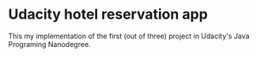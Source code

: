 # Udacity hotel reservation app

This my implementation of the first (out of three) project in Udacity's Java Programing Nanodegree.
